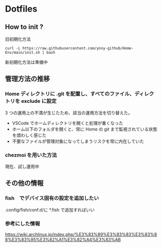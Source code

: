 # Dotfiles

## How to init ?
旧初期化方法
```
curl -L https://raw.githubusercontent.com/ynny-github/Home-Env/main/init.sh | bash
```

新初期化方法は準備中


## 管理方法の推移

### Home ディレクトリに .git を配置し、すべてのファイル、ディレクトリを exclude に設定
3 つの運用上の不満が生じたため、該当の運用方法を切り替えた。
+ VSCode でホームディレクトリを開くと処理が重くなった
+ ホーム以下のフォルダを開くと、常に Home の git まで監視されている状態を煩わしく感じた
+ 不要なファイルが管理対象になってしまうリスクを常に内在していた

### chezmoi を用いた方法
現在、試し運用中

## その他の情報

### fish　でデバイス固有の設定を追加したい
.config/fish/conf.d/に *.fish で追加すればいい

### 参考にした情報
https://wiki.archlinux.jp/index.php/%E3%83%89%E3%83%83%E3%83%88%E3%83%95%E3%82%A1%E3%82%A4%E3%83%AB
